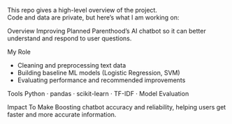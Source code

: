This repo gives a high-level overview of the project.  
Code and data are private, but here’s what I am working on:

Overview
Improving Planned Parenthood’s AI chatbot so it can better understand and respond to user questions.

My Role
- Cleaning and preprocessing text data  
- Building baseline ML models (Logistic Regression, SVM)  
- Evaluating performance and recommended improvements  

Tools
Python · pandas · scikit-learn · TF-IDF · Model Evaluation

Impact To Make
Boosting chatbot accuracy and reliability, helping users get faster and more accurate information.
